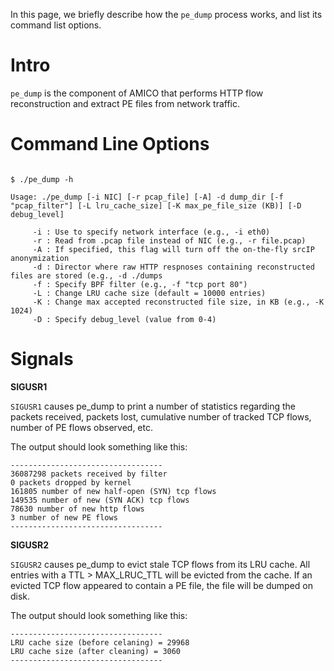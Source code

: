 In this page, we briefly describe how the `pe_dump` process works, and list its command list options.

# Intro #
`pe_dump` is the component of AMICO that performs HTTP flow reconstruction and extract PE files from network traffic.


# Command Line Options #

```

$ ./pe_dump -h

Usage: ./pe_dump [-i NIC] [-r pcap_file] [-A] -d dump_dir [-f "pcap_filter"] [-L lru_cache_size] [-K max_pe_file_size (KB)] [-D debug_level] 

	 -i : Use to specify network interface (e.g., -i eth0)
	 -r : Read from .pcap file instead of NIC (e.g., -r file.pcap)
	 -A : If specified, this flag will turn off the on-the-fly srcIP anonymization
	 -d : Director where raw HTTP respnoses containing reconstructed files are stored (e.g., -d ./dumps
	 -f : Specify BPF filter (e.g., -f "tcp port 80")
	 -L : Change LRU cache size (default = 10000 entries)
	 -K : Change max accepted reconstructed file size, in KB (e.g., -K 1024)
	 -D : Specify debug_level (value from 0-4)

```


# Signals #

**SIGUSR1**

`SIGUSR1` causes pe\_dump to print a number of statistics regarding the packets received, packets lost, cumulative number of tracked TCP flows, number of PE flows observed, etc.

The output should look something like this:

```
----------------------------------
36087298 packets received by filter
0 packets dropped by kernel
161805 number of new half-open (SYN) tcp flows
149535 number of new (SYN ACK) tcp flows
78630 number of new http flows
3 number of new PE flows
----------------------------------
```


**SIGUSR2**

`SIGUSR2` causes pe\_dump to evict stale TCP flows from its LRU cache. All entries with a TTL > MAX\_LRUC\_TTL will be evicted from the cache. If an evicted TCP flow appeared to contain a PE file, the file will be dumped on disk.

The output should look something like this:

```
----------------------------------
LRU cache size (before celaning) = 29968
LRU cache size (after cleaning) = 3060
----------------------------------
```